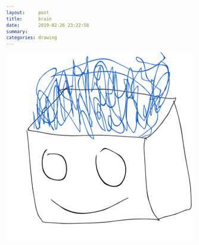 ```yaml
---
layout:     post
title:      brain
date:       2019-02-26 23:22:58
summary:    
categories: drawing
---
```

![brain](/images/diary/brain.png ".")

